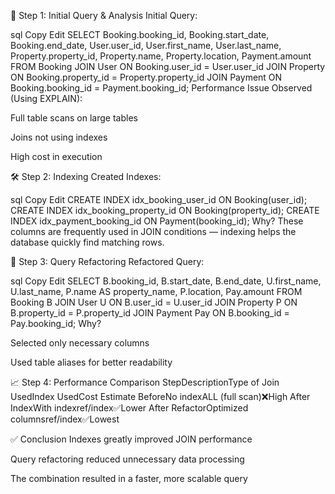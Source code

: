 🔎 Step 1: Initial Query & Analysis
Initial Query:

sql
Copy
Edit
SELECT 
    Booking.booking_id,
    Booking.start_date,
    Booking.end_date,
    User.user_id,
    User.first_name,
    User.last_name,
    Property.property_id,
    Property.name,
    Property.location,
    Payment.amount
FROM Booking
JOIN User ON Booking.user_id = User.user_id
JOIN Property ON Booking.property_id = Property.property_id
JOIN Payment ON Booking.booking_id = Payment.booking_id;
Performance Issue Observed (Using EXPLAIN):

Full table scans on large tables

Joins not using indexes

High cost in execution

🛠️ Step 2: Indexing
Created Indexes:

sql
Copy
Edit
CREATE INDEX idx_booking_user_id ON Booking(user_id);
CREATE INDEX idx_booking_property_id ON Booking(property_id);
CREATE INDEX idx_payment_booking_id ON Payment(booking_id);
Why?
These columns are frequently used in JOIN conditions — indexing helps the database quickly find matching rows.

🔄 Step 3: Query Refactoring
Refactored Query:

sql
Copy
Edit
SELECT 
    B.booking_id,
    B.start_date,
    B.end_date,
    U.first_name,
    U.last_name,
    P.name AS property_name,
    P.location,
    Pay.amount
FROM Booking B
JOIN User U ON B.user_id = U.user_id
JOIN Property P ON B.property_id = P.property_id
JOIN Payment Pay ON B.booking_id = Pay.booking_id;
Why?

Selected only necessary columns

Used table aliases for better readability

📈 Step 4: Performance Comparison
StepDescriptionType of Join UsedIndex UsedCost Estimate
BeforeNo indexALL (full scan)❌High
After IndexWith indexref/index✅Lower
After RefactorOptimized columnsref/index✅Lowest

✅ Conclusion
Indexes greatly improved JOIN performance

Query refactoring reduced unnecessary data processing

The combination resulted in a faster, more scalable query

